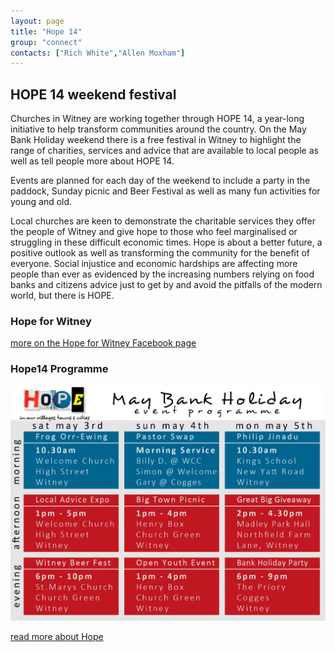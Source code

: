```yaml
---
layout: page
title: "Hope 14"
group: "connect"
contacts: ["Rich White","Allen Moxham"]
---
```


## HOPE 14 weekend festival

Churches in Witney are working together through HOPE 14, a year-long initiative to help transform communities around the country.  On the May Bank Holiday weekend there is a free festival in Witney to highlight the range of charities, services and advice that are available to local people as well as tell people more about HOPE 14.

Events are planned for each day of the weekend to include a party in the paddock, Sunday picnic and Beer Festival as well as many fun activities for young and old.

Local churches are keen to demonstrate the charitable services they offer the people of Witney and give hope to those who feel marginalised or struggling in these difficult economic times. Hope is about a better future, a positive outlook as well as transforming the community for the benefit of everyone.  Social injustice and economic hardships are affecting more people than ever as evidenced by the increasing numbers relying on food banks and citizens advice just to get by and avoid the pitfalls of the modern world, but there is HOPE.

### Hope for Witney

[more on the Hope for Witney Facebook page](https://www.facebook.com/pages/HOPE-in-Witney/483224425121939?ref=nf)

### Hope14 Programme
![Hope14 Programme](/images/hope14.jpg)

[read more about Hope](http://www.hopetogether.org.uk/)
